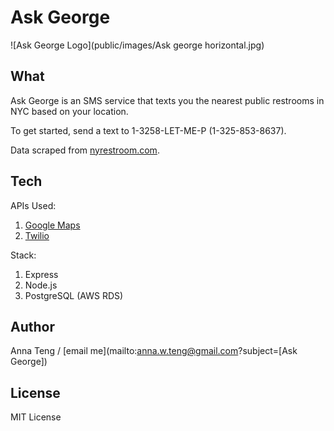 # Ask George

![Ask George Logo](public/images/Ask george horizontal.jpg)

## What

Ask George is an SMS service that texts you the nearest public restrooms in NYC based on your location.

To get started, send a text to 1-3258-LET-ME-P (1-325-853-8637).

Data scraped from [nyrestroom.com](http://m3.mappler.net/nyrestroom/).

## Tech

APIs Used:
1. [Google Maps](https://developers.google.com/maps/documentation)
2. [Twilio](https://www.twilio.com/)

Stack:
1. Express
2. Node.js
3. PostgreSQL (AWS RDS)

## Author

Anna Teng / [email me](mailto:anna.w.teng@gmail.com?subject=[Ask George])

## License

MIT License